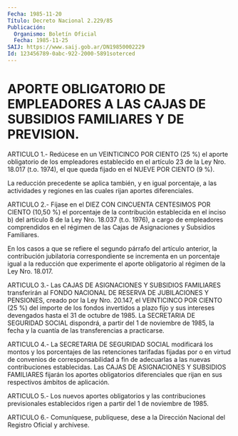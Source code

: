 ```yaml
---
Fecha: 1985-11-20
Título: Decreto Nacional 2.229/85
Publicación:
  Organismo: Boletín Oficial
  Fecha: 1985-11-25
SAIJ: https://www.saij.gob.ar/DN19850002229
Id: 123456789-0abc-922-2000-5891soterced
---
```

# APORTE OBLIGATORIO DE EMPLEADORES A LAS CAJAS DE SUBSIDIOS FAMILIARES Y DE PREVISION.

<a id="1"></a>
ARTICULO  1.-  Redúcese  en  un  VEINTICINCO  POR  CIENTO (25 %) el aporte  obligatorio de los empleadores establecido en  el  artículo 23 de la  Ley  Nro.  18.017  (t.o. 1974), el que queda fijado en el NUEVE POR CIENTO (9 %).

La reducción precedente se aplica  también,  y en igual porcentaje, a  las  actividades  y  regiones  en  las  cuales  rijan    aportes diferenciales.

<a id="2"></a>
ARTICULO  2.- Fíjase en el DIEZ CON CINCUENTA CENTESIMOS POR CIENTO (10,50 %) el  porcentaje  de  la  contribución  establecida  en  el inciso  b)  del  artículo  8  de  la Ley Nro. 18.037 (t.o. 1976), a cargo de empleadores comprendidos en  el  régimen  de  las Cajas de Asignaciones y Subsidios Familiares.

En  los  casos  a  que  se  refiere el segundo párrafo del artículo anterior,    la  contribución  jubilatoria    correspondiente    se incrementa en  un  porcentaje  igual a la reducción que experimente el aporte obligatorio al régimen de la Ley Nro. 18.017.

<a id="3"></a>
ARTICULO  3.-  Las  CAJAS  DE  ASIGNACIONES  Y SUBSIDIOS FAMILIARES transferirán  al  FONDO  NACIONAL  DE  RESERVA  DE  JUBILACIONES  Y PENSIONES,  creado  por  la  Ley  Nro.  20.147, el VEINTICINCO  POR CIENTO (25 %) del importe de los fondos invertidos  a  plazo fijo y sus  intereses  devengados  hasta  el  31  de  octubre de 1985.  La SECRETARIA  DE  SEGURIDAD  SOCIAL  dispondrá,  a partir  del  1  de noviembre  de 1985, la fecha y la cuantía de las  transferencias  a practicarse.

<a id="4"></a>
ARTICULO  4.-  La  SECRETARIA  DE  SEGURIDAD  SOCIAL modificará los montos y los porcentajes de las retenciones tarifadas  fijadas  por o  en virtud de convenios de corresponsabilidad a fin de adecuarlas a las nuevas contribuciones establecidas. Las CAJAS DE ASIGNACIONES Y SUBSIDIOS FAMILIARES fijarán los aportes obligatorios  diferenciales que rijan en sus respectivos ámbitos de aplicación.

<a id="5"></a>
ARTICULO  5.-  Los nuevos aportes obligatorios y las contribuciones previsionales establecidos  rigen  a  partir  del 1 de noviembre de 1985.

<a id="6"></a>
ARTICULO  6.- Comuníquese, publíquese, dese a la Dirección Nacional del Registro Oficial y archívese.